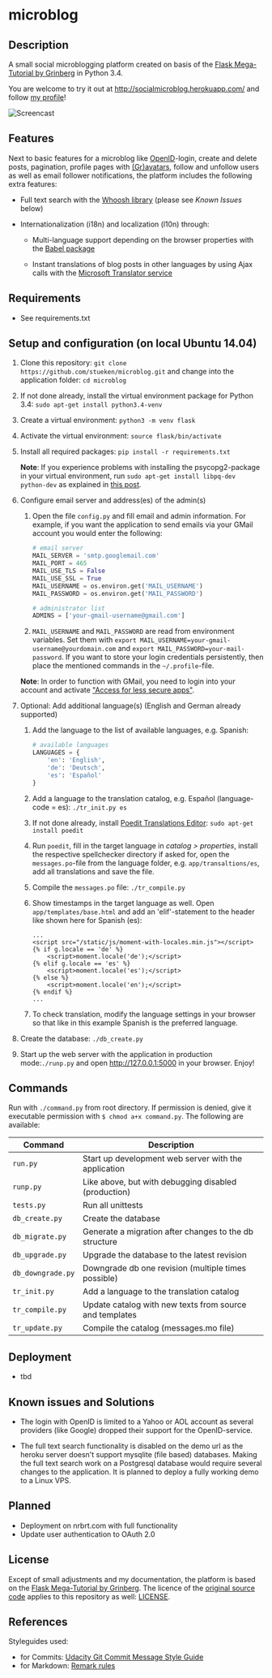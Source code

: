 # microblog

## Description

A small social microblogging platform created on basis of the [Flask Mega-
Tutorial by Grinberg](http://blog.miguelgrinberg.com/post/the-flask-mega-tutorial-now-with-python-3-support)
in Python 3.4.

You are welcome to try it out at <http://socialmicroblog.herokuapp.com/> and
follow [my profile](http://socialmicroblog.herokuapp.com/user/Norbert)!

![Screencast](http://www.fotos-hochladen.net/uploads/animjakz31x40q.gif)

## Features

Next to basic features for a microblog like [OpenID](http://openid.net/)-login,
create and delete posts, pagination, profile pages with [(Gr)avatars](https://en.gravatar.com/),
follow and unfollow users as well as email follower notifications, the platform
includes the following extra features:

*   Full text search with the [Whoosh library](https://bitbucket.org/mchaput/whoosh/wiki/Home)
(please see *Known Issues* below)

*   Internationalization (i18n) and localization (l10n) through:

    *   Multi-language support depending on the browser properties with the
    [Babel package](https://pythonhosted.org/Flask-Babel/)

    *   Instant translations of blog posts in other languages by using Ajax
    calls with the [Microsoft Translator service](https://datamarket.azure.com/dataset/1899a118-d202-492c-aa16-ba21c33c06cb)

## Requirements

*   See requirements.txt

## Setup and configuration (on local Ubuntu 14.04)

1.  Clone this repository:
`git clone https://github.com/stueken/microblog.git` and change into the
application folder: `cd microblog`  

2.  If not done already, install the virtual environment package for Python 3.4:
`sudo apt-get install python3.4-venv`

3.  Create a virtual environment: `python3 -m venv flask`

4.  Activate the virtual environment: `source flask/bin/activate`

5.  Install all required packages: `pip install -r requirements.txt`

    **Note**: If you experience problems with installing the
    psycopg2-package in your virtual environment, run `sudo apt-get
    install libpq-dev python-dev` as explained in [this post](https://web.archive.org/web/20110305033324/http://goshawknest.wordpress.com/2011/02/16/how-to-install-psycopg2-under-virtualenv/).

6.  Configure email server and address(es) of the admin(s)

    1.  Open the file `config.py` and fill email and admin information. For
        example, if you want the application to send emails via your GMail
        account you would enter the following:

        ```python
        # email server
        MAIL_SERVER = 'smtp.googlemail.com'
        MAIL_PORT = 465
        MAIL_USE_TLS = False
        MAIL_USE_SSL = True
        MAIL_USERNAME = os.environ.get('MAIL_USERNAME')
        MAIL_PASSWORD = os.environ.get('MAIL_PASSWORD')

        # administrator list
        ADMINS = ['your-gmail-username@gmail.com']
        ```

    2.  `MAIL_USERNAME` and `MAIL_PASSWORD` are read from environment
    variables. Set them with `export
    MAIL_USERNAME=your-gmail-username@yourdomain.com` and `export
    MAIL_PASSWORD=your-mail-password`. If you want to store your login
    credentials persistently, then place the mentioned commands in the
    `~/.profile`-file.

    **Note**: In order to function with GMail, you need to login into your
    account and activate ["Access for less secure apps"](https://www.google.com/settings/u/1/security/lesssecureapps).

7.  Optional: Add additional language(s) (English and German already supported)

    1.  Add the language to the list of available languages, e.g. Spanish:

        ```python
        # available languages
        LANGUAGES = {
            'en': 'English',
            'de': 'Deutsch',
            'es': 'Español'
        }
        ```

    2.  Add a language to the translation catalog, e.g. Español
    (language-code = es): `./tr_init.py es`

    3.  If not done already, install [Poedit Translations Editor](http://poedit.net/): `sudo apt-get install poedit`

    4.  Run `poedit`, fill in the target language in *catalog > properties*,
    install the respective spellchecker directory if asked for, open the
    `messages.po`-file from the language folder, e.g. `app/transaltions/es`,
    add all translations and save the file.

    5.  Compile the `messages.po` file: `./tr_compile.py`

    6.  Show timestamps in the target language as well. Open
        `app/templates/base.html` and add an 'elif'-statement to the header
        like shown here for Spanish (es):

        ```htmldjango
        ...
        <script src="/static/js/moment-with-locales.min.js"></script>
        {% if g.locale == 'de' %}
            <script>moment.locale('de');</script>
        {% elif g.locale == 'es' %}
            <script>moment.locale('es');</script>
        {% else %}
            <script>moment.locale('en');</script>
        {% endif %}
        ...
        ```

    7.  To check translation, modify the language settings in your browser so
    that like in this example Spanish is the preferred language.

8.  Create the database: `./db_create.py`

9.  Start up the web server with the application in production mode:`./runp.py`
and open <http://127.0.0.1:5000> in your browser. Enjoy!

## Commands

Run with `./command.py` from root directory. If permission is denied, give it
executable permission with `$ chmod a+x command.py`. The following are
available:

|Command          |Description                                            |
|-----------------|-------------------------------------------------------|
|`run.py`         |Start up development web server with the application   |
|`runp.py`        |Like above, but with debugging disabled (production)   |
|`tests.py`       |Run all unittests                                      |
|`db_create.py`   |Create the database                                    |
|`db_migrate.py`  |Generate a migration after changes to the db structure |
|`db_upgrade.py`  |Upgrade the database to the latest revision            |
|`db_downgrade.py`|Downgrade db one revision (multiple times possible)    |
|`tr_init.py`     |Add a language to the translation catalog              |
|`tr_compile.py`  |Update catalog with new texts from source and templates|
|`tr_update.py`   |Compile the catalog (messages.mo file)                 |

## Deployment

*   tbd

## Known issues and Solutions

*   The login with OpenID is limited to a Yahoo or AOL account as several
providers (like Google) dropped their support for the OpenID-service.

*   The full text search functionality is disabled on the demo url as
the heroku server doesn't support mysqlite (file based) databases.
Making the full text search work on a Postgresql database would
require several changes to the application. It is planned to deploy a
fully working demo to a Linux VPS.

## Planned

*   Deployment on nrbrt.com with full functionality
*   Update user authentication to OAuth 2.0

## License

Except of small adjustments and my documentation, the platform is based on the
[Flask Mega-Tutorial by Grinberg](http://blog.miguelgrinberg.com/post/the-flask-mega-tutorial-now-with-python-3-support).
The licence of the [original source code](https://github.com/miguelgrinberg/microblog)
applies to this repository as well: [LICENSE](LICENSE).

## References

Styleguides used:

*   for Commits: [Udacity Git Commit Message Style Guide](https://udacity.github.io/git-styleguide/)
*   for Markdown: [Remark rules](https://github.com/wooorm/remark-lint/blob/master/doc/rules.md)

